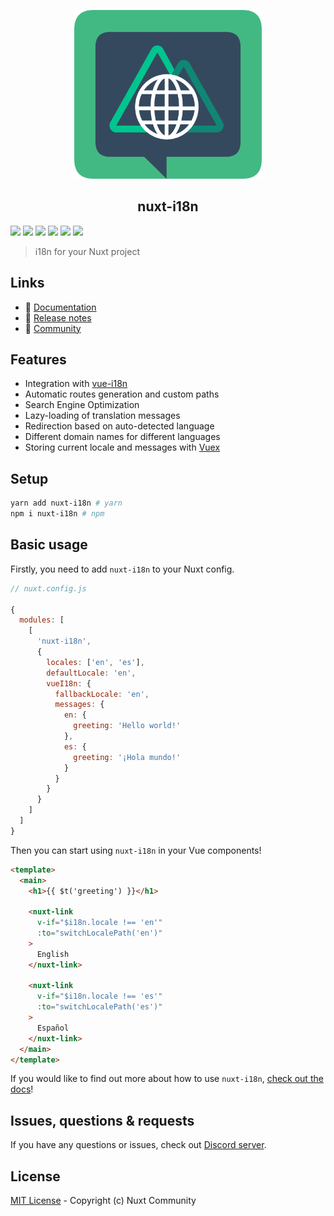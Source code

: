 <p align="center">
  <img width="300" height="270" src="./assets/nuxt-i18n-logo.png" alt="nuxt-i18n logo">
  <h2 align="center">nuxt-i18n</h2>
</p>

[![](https://david-dm.org/nuxt-community/i18n-module/status.svg?style=flat-square)](https://david-dm.org/nuxt-community/i18n-module)
[![](https://img.shields.io/badge/code_style-standard-brightgreen.svg?style=flat-square)](https://standardjs.com)
[![](https://img.shields.io/codecov/c/github/nuxt-community/i18n-module.svg?style=flat-square)](https://codecov.io/gh/nuxt-community/i18n-module)
[![](https://snyk.io/test/github/nuxt-community/i18n-module/badge.svg?style=flat-square)](https://snyk.io/test/github/nuxt-community/i18n-module)
[![](https://img.shields.io/npm/v/nuxt-i18n/latest.svg?style=flat-square)](https://npmjs.com/package/nuxt-i18n)
[![](https://img.shields.io/npm/dt/nuxt-i18n.svg?style=flat-square)](https://npmjs.com/package/nuxt-i18n)

> i18n for your Nuxt project

## Links
- 📘 [Documentation](https://i18n.nuxtjs.org/)
- 🔖 [Release notes](./CHANGELOG.md)
- 👥 [Community](https://discord.nuxtjs.org/)


## Features
- Integration with [vue-i18n](https://kazupon.github.io/vue-i18n/)
- Automatic routes generation and custom paths
- Search Engine Optimization
- Lazy-loading of translation messages
- Redirection based on auto-detected language
- Different domain names for different languages
- Storing current locale and messages with [Vuex](https://vuex.vuejs.org/)

## Setup
```sh
yarn add nuxt-i18n # yarn
npm i nuxt-i18n # npm
```

## Basic usage
Firstly, you need to add `nuxt-i18n` to your Nuxt config.

```javascript
// nuxt.config.js

{
  modules: [
    [
      'nuxt-i18n',
      {
        locales: ['en', 'es'],
        defaultLocale: 'en',
        vueI18n: {
          fallbackLocale: 'en',
          messages: {
            en: {
              greeting: 'Hello world!'
            },
            es: {
              greeting: '¡Hola mundo!'
            }
          }
        }
      }
    ]
  ]
}
```

Then you can start using `nuxt-i18n` in your Vue components!

```html
<template>
  <main>
    <h1>{{ $t('greeting') }}</h1>

    <nuxt-link
      v-if="$i18n.locale !== 'en'"
      :to="switchLocalePath('en')"
    >
      English
    </nuxt-link>

    <nuxt-link
      v-if="$i18n.locale !== 'es'"
      :to="switchLocalePath('es')"
    >
      Español
    </nuxt-link>
  </main>
</template>
```

If you would like to find out more about how to use `nuxt-i18n`, [check out the docs](https://i18n.nuxtjs.org/)!

## Issues, questions & requests

If you have any questions or issues, check out [Discord server](https://discord.nuxtjs.org).

## License

[MIT License](./LICENSE) - Copyright (c) Nuxt Community
